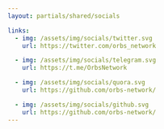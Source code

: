 ```yaml
---
layout: partials/shared/socials

links:
  - img: /assets/img/socials/twitter.svg
    url: https://twitter.com/orbs_network

  - img: /assets/img/socials/telegram.svg
    url: https://t.me/OrbsNetwork

  - img: /assets/img/socials/quora.svg
    url: https://github.com/orbs-network/

  - img: /assets/img/socials/github.svg
    url: https://github.com/orbs-network/
---
```

